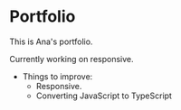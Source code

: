 # Portfolio
This is Ana's portfolio. 


Currently working on responsive.

- Things to improve:
  * Responsive.
  * Converting JavaScript to TypeScript
